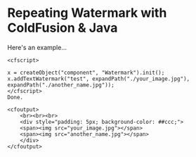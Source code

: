 # Repeating Watermark with ColdFusion & Java

Here's an example...

```
<cfscript>
	
x = createObject("component", "Watermark").init();
x.addTextWatermark("test", expandPath("./your_image.jpg"), expandPath("./another_name.jpg"));
</cfscript>
Done.

<cfoutput>
	<br><br><br>
	<div style="padding: 5px; background-color: ##ccc;">
	<span><img src="your_image.jpg"></span>
	<span><img src="another_name.jpg"></span>
	</div>
</cfoutput>
```
